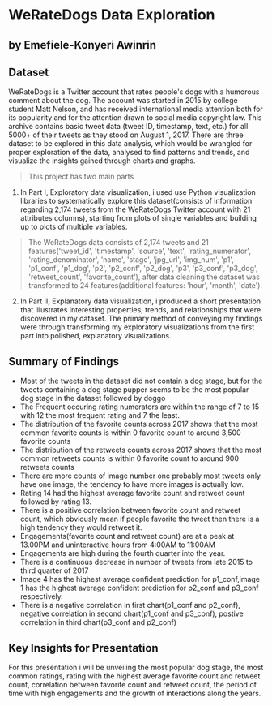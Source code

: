# WeRateDogs Data Exploration
## by Emefiele-Konyeri Awinrin
## Dataset
WeRateDogs is a Twitter account that rates people's dogs with a humorous comment about the dog. The account was started in 2015 by college student Matt Nelson, and has received international media attention both for its popularity and for the attention drawn to social media copyright law. This archive contains basic tweet data (tweet ID, timestamp, text, etc.) for all 5000+ of their tweets as they stood on August 1, 2017. There are three dataset to be explored in this data analysis, which would be wrangled for proper exploration of the data, analysed to find patterns and trends, and visualize the insights gained through charts and graphs.

> This project has two main parts

1. In Part I, Exploratory data visualization, i used use Python visualization libraries to systematically explore this dataset(consists of information regarding 2,174 tweets from the WeRateDogs Twitter account with 21 attributes columns), starting from plots of single variables and building up to plots of multiple variables.

> The WeRateDogs data consists of 2,174 tweets and 21 features('tweet_id', 'timestamp', 'source', 'text', 'rating_numerator',
       'rating_denominator', 'name', 'stage', 'jpg_url', 'img_num', 'p1',
       'p1_conf', 'p1_dog', 'p2', 'p2_conf', 'p2_dog', 'p3', 'p3_conf',
       'p3_dog', 'retweet_count', 'favorite_count'), after data cleaning the dataset was transformed to 24 features(additional features: 'hour', 'month', 'date').
       
2. In Part II, Explanatory data visualization, i produced a short presentation that illustrates interesting properties, trends, and relationships that were discovered in my dataset. The primary method of conveying my findings were through transforming my exploratory visualizations from the first part into polished, explanatory visualizations.

## Summary of Findings

* Most of the tweets in the dataset did not contain a dog stage, but for the tweets containing a dog stage pupper seems to be the most popular dog stage in the dataset followed by doggo
* The Frequent occuring rating numerators are within the range of 7 to 15 with 12 the most frequent rating and 7 the least.
* The distribution of the favorite counts across 2017 shows that the most common favorite counts is within 0 favorite count to around 3,500 favorite counts
* The distribution of the retweets counts across 2017 shows that the most common retweets counts is within 0 favorite count to around 900 retweets counts
* There are more counts of image number one probably most tweets only have one image, the tendency to have more images is actually low.
* Rating 14 had the highest average favorite count and retweet count followed by rating 13.
* There is a positive correlation between favorite count and retweet count, which obviously mean if people favorite the tweet then there is a high tendency they would retweet it.
* Engagements(favorite count and retweet count) are at a peak at 13.00PM and uninteractive hours from 4:00AM to 11:00AM
* Engagements are high during the fourth quarter into the year.
* There is a continuous decrease in number of tweets from late 2015 to third quarter of 2017
* Image 4 has the highest average confident prediction for p1_conf,image 1 has the highest average confident prediction for p2_conf and p3_conf respectively.
* There is a negative correlation in first chart(p1_conf and p2_conf), negative correlation in second chart(p1_conf and p3_conf), postive correlation in third chart(p3_conf and p2_conf)

## Key Insights for Presentation

For this presentation i will be unveiling the most popular dog stage, the most common ratings, rating with the highest average favorite count and retweet count, correlation between favorite count and retweet count, the period of time with high engagements and the growth of interactions along the years.